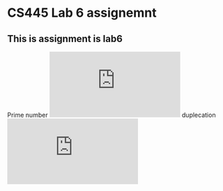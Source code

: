 # CS445 Lab 6 assignemnt 

## This is assignment is lab6


Prime number
![primeAsyc.js](https://github.com/gakalu/CS445---Lab/blob/main/lab6/primeA.js)
duplecation
![duplicationAsyc,js](https://github.com/gakalu/CS445---Lab/blob/main/lab5/duplicateB.js)
